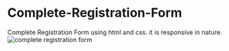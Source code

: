 # Complete-Registration-Form
Complete Registration Form using html and css. it is responsive in nature.
![complete registration form](https://github.com/keshurana/Complete-Registration-Form/assets/105442237/3685a597-3ae4-4cbd-b7fa-0fecc7b9cc15)

